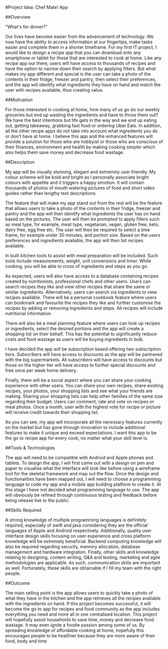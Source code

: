 #Project Idea: Chef Mate! App

##Overview

"What's for dinner?"

Our lives have become easier from the advancement of technology. We now have the ability to access information at our fingertips, make tasks easier and complete them in a shorter timeframe. For my first IT project, I would like to design a recipe app that you can download onto any smartphone or tablet for those that are interested to cook at home. Like any recipe app out there, users will have access to thousands of recipes and have the option to narrow down their search by applying filters. But what makes my app different and special is the user can take a photo of the contents in their fridge, freezer and pantry, then select their preferences, and the app will identify what ingredients they have on hand and match the user with recipes available, thus creating value.

##Motivation

For those interested in cooking at home, how many of us go do our weekly groceries but end up wasting the ingredients and have to throw them out? We have the best intentions but life gets in the way and we end up eating out, getting takeaway, grabbing fast food or ordering Uber Eats. In addition, all the other recipe apps do not take into account what ingredients you do or don’t have at home. I believe this app and the enhanced features will provide a solution for those who are hobbyist or those who are conscious of their finances, environment and health by making cooking simpler which also helps them save money and decrease food wastage.

##Description

My app will be visually stunning, elegant and extremely user friendly. My colour scheme will be bold and bright as I personally associate bright colours with appetite and it triggers a happy emotion. It will contain thousands of photos of mouth watering pictures of food and short video guides rather than lengthy text descriptions.

The feature that will make my app stand out from the rest will be the feature that allows users to take a photo of the contents in their fridge, freezer and pantry and the app will then identify what ingredients the user has on hand based on the pictures. The user will then be prompted to apply filters such as meal type, for example, meat type, vegetarian, vegan, gluten free, keto, dairy free, egg free etc. The user will then be required to select a time frame, for example under 30 minutes, and portion size. Based on the users preferences and ingredients available, the app will then list recipes available.

In built kitchen tools to assist with meal preparation will be included. Such tools include measurements, weight, unit conversions and timer. While cooking, you will be able to cross of ingredients and steps as you go.

As expected, users will also have access to a database containing recipes created by nutritionists, professional chefs and other users. Users can search recipes they like and view other recipes that share the same or similar ingredients. Alternatively, users can search via ingredients to view recipes available. There will be a personal cookbook feature where users can bookmark and favourite the recipes they like and further customise the recipes by adding or removing ingredients and steps. All recipes will include nutritional information.

There will also be a meal planning feature where users can look up recipes or ingredients, select the desired portions and the app will create a shopping list on their behalf. This has the potential to significantly reduce costs and food wastage as users will be buying ingredients in bulk.

I have decided the app will be subscription based offering two subscription tiers. Subscribers will have access to discounts as the app will be partnered with the big supermarkets. All subscribers will have access to discounts but those on the higher tier will have access to further special discounts and free once per week home delivery.

Finally, there will be a social aspect where you can share your cooking experience with other users. You can share your own recipes, share existing recipes, your photos, your shopping lists and see what your friends are making. Sharing your shopping lists can help other families of the same size regarding their budget. Users can comment, rate and vote on recipes or meal photos. Once a month, user with the highest vote for recipe or picture will receive credit towards their shopping list.

As you can see, my app will incorporate all the necessary features currently on the market but has gone through innovation to include additional features to make it unique and exceed expectations. I want this app to be the go to recipe app for every cook, no matter what your skill level is.

##Tools & Technologies

The app will need to be compatible with Android and Apple phones and tablets. To design the app, I will first come out with a design on pen and paper to visualise what the interface will look like before using a wireframe tool for the skeletal framework and map out the flow. Once the design and functionalities have been mapped out, I will need to choose a programming language to code my app and a mobile app building platform to create it. At this stage I have not decided what programming language to use. The app will obviously be refined through continuous testing and feedback before being release live to the public.

##Skills Required

A strong knowledge of multiple programming languages is definitely required, especially of swift and java considering they are the official languages of Apple and Android respectively. Additionally, quality user interface design skills focusing on user experience and cross platform knowledge will be extremely beneficial. Backend computing knowledge will also be required regarding security, memory allocation, database management and hardware integration. Finally, other skills and knowledge relating to designing, content writing, Q&A and testing, marketing and agile methodologies are applicable. As such, communication skills are important as well. Fortunately, these skills are obtainable if I fill my team with the right people.

##Outcome

The main selling point is the app allows users to quickly take a photo of what they have in the kitchen and the app retrieves all the recipes available with the ingredients on hand. If this project becomes successful, it will become the go to app for recipes and food community as the app includes everything you need and more all in one centralised location. This project will hopefully assist households to save time, money and decrease food wastage. It may even ignite a foodie passion among some of us. By spreading knowledge of affordable cooking at home, hopefully this encourages people to be healthier because they are more aware of their food, body and time
